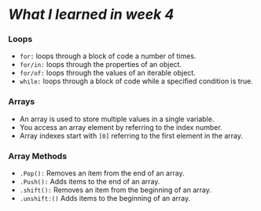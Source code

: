 # ***What I learned in week 4***

### **Loops**
-   `for:`  loops through a block of code a number of times.
-   `for/in:`  loops through the properties of an object.
-   `for/of:`  loops through the values of an iterable object.
-   `while:`  loops through a block of code while a specified condition is true.

### **Arrays**
-   An array is used to store multiple values in a single variable.
-   You access an array element by referring to the index number.
-   Array indexes start with `[0]` referring to the first element in the array.


### **Array Methods**
-   `.Pop():`  Removes an item from the end of an array.                                                 
-   `.Push():` Adds items to the end of an array.                                                 
-   `.shift():` Removes an item from the beginning of an array.
-   `.unshift:()`  Adds items to the beginning of an array.                                      
